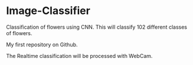 # Image-Classifier
Classification of flowers using CNN. This will classify 102 different classes of flowers.

My first repository on Github.

The Realtime classification will be processed with WebCam.
